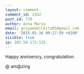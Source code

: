 ```yaml
---
layout: comment
comment_id: 2342
post_id: 778
author: Anna Maria
email: griyamobilkita05@gmail.com
date: '2015-01-16 09:17:59 +0100'
visible: true
ip: 202.59.173.125
---
```

Happy anniversry, congratulation.

@ am@zing
